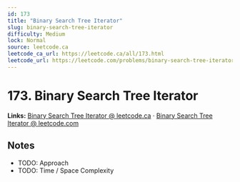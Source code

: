 ```yaml
--- 
id: 173
title: "Binary Search Tree Iterator"
slug: binary-search-tree-iterator
difficulty: Medium
lock: Normal
source: leetcode.ca
leetcode_ca_url: https://leetcode.ca/all/173.html
leetcode_url: https://leetcode.com/problems/binary-search-tree-iterator/
---
```


# 173. Binary Search Tree Iterator

**Links:** [Binary Search Tree Iterator @ leetcode.ca](https://leetcode.ca/all/173.html) · [Binary Search Tree Iterator @ leetcode.com](https://leetcode.com/problems/binary-search-tree-iterator/)

## Notes
- TODO: Approach
- TODO: Time / Space Complexity

